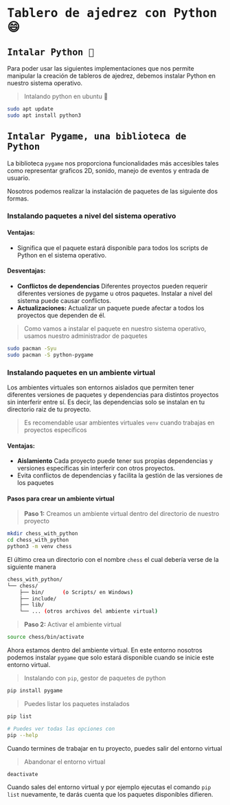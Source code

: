 # <samp>Tablero de ajedrez con Python :smile:</samp>

## <samp>Intalar Python :snake:</samp>
Para poder usar las siguientes implementaciones que nos permite manipular la creación de tableros de ajedrez, debemos instalar Python en nuestro sistema operativo.

> Intalando python en ubuntu :penguin:
```sh
sudo apt update
sudo apt install python3
```

## <samp>Intalar Pygame, una biblioteca de Python</samp>
La biblioteca `pygame` nos proporciona funcionalidades más accesibles tales como representar graficos 2D, sonido, manejo de eventos y entrada de usuario.

Nosotros podemos realizar la instalación de paquetes de las siguiente dos formas.

### Instalando paquetes a nivel del sistema operativo
#### Ventajas:
- Significa que el paquete estará disponible para todos los scripts de Python en el sistema operativo.

#### Desventajas:
- **Conflictos de dependencias** Diferentes proyectos pueden requerir diferentes versiones de pygame u otros paquetes. Instalar a nivel del sistema puede causar conflictos.
- **Actualizaciones:** Actualizar un paquete puede afectar a todos los proyectos que dependen de él.

> Como vamos a instalar el paquete en nuestro sistema operativo, usamos nuestro administrador de paquetes
```sh
sudo pacman -Syu
sudo pacman -S python-pygame 
```

### Instalando paquetes en un ambiente virtual
Los ambientes virtuales son entornos aislados que permiten tener diferentes versiones de paquetes y dependencias para distintos proyectos sin interferir entre sí. Es decir, las dependencias solo se instalan en tu directorio raiz de tu proyecto.

> Es recomendable usar ambientes virtuales `venv` cuando trabajas en proyectos específicos

#### Ventajas:
- **Aislamiento** Cada proyecto puede tener sus propias dependencias y versiones específicas sin interferir con otros proyectos.
- Evita conflictos de dependencias y facilita la gestión de las versiones de los paquetes

#### Pasos para crear un ambiente virtual
> **Paso 1:** Creamos un ambiente virtual dentro del directorio de nuestro proyecto
```sh
mkdir chess_with_python
cd chess_with_python
python3 -m venv chess
```
El último crea un directorio con el nombre `chess` el cual debería verse de la siguiente manera
```sh
chess_with_python/
└── chess/
    ├── bin/      (o Scripts/ en Windows)
    ├── include/
    ├── lib/
    └── ... (otros archivos del ambiente virtual)
```

> **Paso 2:** Activar el ambiente virtual
```sh
source chess/bin/activate
```

Ahora estamos dentro del ambiente virtual. En este entorno nosotros podemos instalar `pygame` que solo estará disponible cuando se inicie este entorno virtual.

> Instalando con `pip`, gestor de paquetes de python
```sh
pip install pygame
```
> Puedes listar los paquetes instalados
```sh
pip list

# Puedes ver todas las opciones con
pip --help

```
Cuando termines de trabajar en tu proyecto, puedes salir del entorno virtual
> Abandonar el entorno virtual
```sh
deactivate
```
Cuando sales del entorno virtual y por ejemplo ejecutas el comando `pip list` nuevamente, te darás cuenta que los paquetes disponibles difieren.
